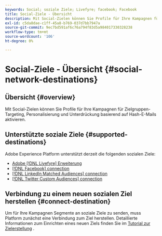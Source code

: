 ```yaml
---
keywords: Social; soziale Ziele; Livefyre; facebook; Facebook
title: Social-Ziele - Übersicht
description: Mit Social-Zielen können Sie Profile für Ihre Kampagnen für Zielgruppen-Targeting, Personalisierung und Unterdrückung basierend auf Hash-E-Mails aktivieren.
exl-id: c5da8dae-c1ff-45a8-b769-037d7bb7947a
source-git-commit: 9ec7bd591af6c76a794f83d5a984017330328238
workflow-type: tm+mt
source-wordcount: '106'
ht-degree: 0%

---
```


# Social-Ziele - Übersicht {#social-network-destinations}

## Übersicht {#overview}

Mit Social-Zielen können Sie Profile für Ihre Kampagnen für Zielgruppen-Targeting, Personalisierung und Unterdrückung basierend auf Hash-E-Mails aktivieren.

## Unterstützte soziale Ziele {#supported-destinations}

Adobe Experience Platform unterstützt derzeit die folgenden sozialen Ziele:

* [Adobe [!DNL Livefyre] Erweiterung](adobe-livefyre.md)
* [[!DNL Facebook] connection](facebook.md)
* [[!DNL LinkedIn Matched Audiences] connection](linkedin.md)
* [[!DNL Twitter Custom Audiences] connection](twitter.md)

## Verbindung zu einem neuen sozialen Ziel herstellen {#connect-destination}

Um für Ihre Kampagnen Segmente an soziale Ziele zu senden, muss Platform zunächst eine Verbindung zum Ziel herstellen. Detaillierte Informationen zum Einrichten eines neuen Ziels finden Sie im [Tutorial zur Zielerstellung](../../ui/connect-destination.md) .